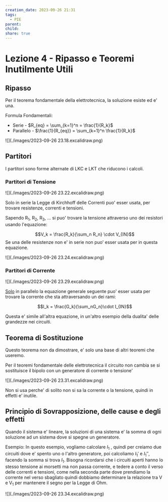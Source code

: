 ```yaml
---
creation_date: 2023-09-26 21:31
tags:
  - PIE
parent: 
child: 
share: true
---
```


# Lezione 4 - Ripasso e Teoremi Inutilmente Utili

## Ripasso

Per il teorema fondamentale della elettrotecnica, la soluzione esiste ed e' una.

Formula Fondamentali:

- Serie - $R_{eq} = \sum_{k=1}^n = \frac{1}{R_k}$ 
- Parallelo - $\frac{1}{R_{eq}} = \sum_{k=1}^n \frac{1}{R_k}$

<!Diagrammi e casi speciali>
![](./images/2023-09-26 23.18.excalidraw.png)
## Partitori

I partitori sono forme alternate di LKC e LKT che riducono i calcoli.

### Partitori di Tensione

<!Diagramma>
![](./images/2023-09-26 23.22.excalidraw.png)

Solo in serie la Legge di Kirchhoff delle Correnti puo' esser usata, per trovare resistenze, correnti e tensioni.

Sapendo R$_1$, R$_2$, R$_3$, ... si puo' trovare la tensione attraverso uno dei resistori usando l'equazione:

$$V_k = \frac{R_k}{\sum_n R_n} \cdot V_{IN}$$
Se una delle resistenze non e' in serie non puo' esser usata per in questa equazione.

<!Diagramma caso no>
![](./images/2023-09-26 23.24.excalidraw.png)

### Partitori di Corrente

<!Diagramma Partitore>
![](./images/2023-09-26 23.29.excalidraw.png)

<u>Solo</u> in parallelo la equazione generale seguente puo' esser usata per trovare la corrente che sta attraversando un dei rami:

$$I_k = \frac{G_k}{\sum_nG_n}\cdot I_{IN}$$

Questa e' simile all'altra equazione, in un'altro esempio della dualita' delle grandezze nei circuiti.

## Teorema di Sostituzione

Questo teorema non da dimostrare, e' solo una base di altri teoremi che useremo.

Per il teoremi fondamentale delle elettrotecnica il circuito non cambia se si sostituisce il bipolo con un generatore di corrente o tensione'

<!Diagramma teorema>
![](./images/2023-09-26 23.31.excalidraw.png)

Non si usa perche' di solito non si sa la corrente o la tensione, quindi in effetti e' inutile.

## Principio di Sovrapposizione, delle cause e degli effetti

Quando il sistema e' lineare, la soluzioni di una sistema e' la somma di ogni soluzione ad un sistema dove si spegne un generatore.

Esempio:
In questo esempio, vogliamo calcolare $I_1$ , quindi per creiamo due circuiti dove e' spento uno o l'altro generatore, poi calcoliamo $I_1'$ e $I_1''$, facendo la somma si trova $I_1$. Bisogna ricordarsi che i circuiti aperti hanno lo stesso tensione ai morsetti ma non passa corrente, e tedere a conto il verso delle correnti e tensioni, come nella seconda parte dove prendiamo la corrente nel verso sbagliato quindi dobbiamo determinare la relazione tra V e V$_1$ per mantenere il segno per la Legge di Ohm.

<!Diagramma>
![](./images/2023-09-26 23.34.excalidraw.png)

